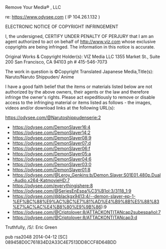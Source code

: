 Remove Your Media® , LLC
<personal information redacted>

re: https://www.odysee.com ( IP 104.26.1.132 )

ELECTRONIC NOTICE OF COPYRIGHT INFRINGEMENT

I, the undersigned, CERTIFY UNDER PENALTY OF PERJURY that I am an
agent authorized to act on behalf of http://www.viz.com whose exclusive copyrights are being
infringed. The information in this notice is accurate.

Original Works & Copyright Holder(s):
VIZ Media LLC
1355 Market St., Suite 200
San Francisco, CA 94103
ph # 415-546-7073

The work in question is ©Copyright Translated Japanese Media,Title(s):
Naruto/Naruto Shippuden/ Anime

I have a good faith belief that the items or materials listed below are not authorized
by the above owners, their agents or the law and therefore infringe the owner's rights.
Please act expeditiously to remove or disable access to the infringing material or items
listed as follows - the images, videos and/or download links at the following URL(s):

https://odysee.com/@Narutoshippudenserie:2
- https://odysee.com/DemonSlayer16:4
- https://odysee.com/DemonSlayer14:2
- https://odysee.com/DemonSlayer08:9
- https://odysee.com/DemonSlayer07:d
- https://odysee.com/DemonSlayer06:f
- https://odysee.com/DemonSlayer05:a
- https://odysee.com/DemonSlayer04:6
- https://odysee.com/DemonSlayer03:0
- https://odysee.com/DemonSlayer01:8
- https://odysee.com/@Leroy_Genkins:b/Demon.Slayer.S01E01.480p.Dual-Audio.x264-KatmovieHD:7
- https://odysee.com/everythingishere:8
- https://odysee.com/@SeriesEnEspa%C3%B1ol:3/3118_1:9
- https://odysee.com/@blackgx9413:4/--demon-slayer-ep-1-%EF%BC%88%E9%AC%BC%E7%81%AD%E4%B9%8B%E5%88%83%E7%AC%AC%E4%B8%80%E9%9B%86):9
- https://odysee.com/@Criptolover:8/ATTACKONTITANcap2subespañol:7
- https://odysee.com/@Criptolover:8/ATTACKONTITANcap3:d

Truthfully,
/S/: Eric Green

pub rsa2048 2014-04-12 [SC]
089458D0C761834D2A33C4E7513DD8CCF8D64BDD
